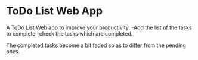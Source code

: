 # ToDo List Web App

A ToDo List Web app to improve your productivity. 
-Add the list of the tasks to complete
-check the tasks which are completed.

The completed tasks become a bit faded so as to differ from the pending ones.

